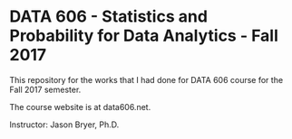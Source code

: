 # DATA 606 - Statistics and Probability for Data Analytics - Fall 2017

This repository for the works that I had done for DATA 606 course for the Fall 2017 semester.

The course website is at data606.net.

Instructor: Jason Bryer, Ph.D.
